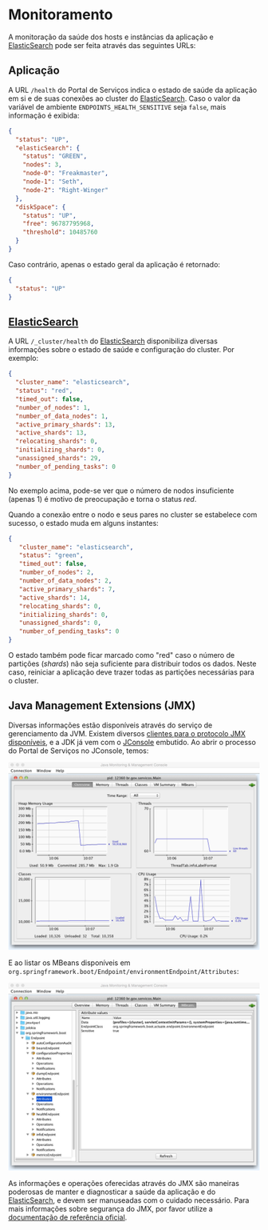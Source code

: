 # Monitoramento

A monitoração da saúde dos hosts e instâncias da aplicação e [ElasticSearch] pode ser feita através das seguintes URLs:

## Aplicação

A URL `/health` do Portal de Serviços indica o estado de saúde da aplicação em si e de suas conexões ao cluster do [ElasticSearch]. Caso o valor da variável de ambiente `ENDPOINTS_HEALTH_SENSITIVE` seja `false`, mais informação é exibida:

```json
{
  "status": "UP",
  "elasticSearch": {
    "status": "GREEN",
    "nodes": 3,
    "node-0": "Freakmaster",
    "node-1": "Seth",
    "node-2": "Right-Winger"
  },
  "diskSpace": {
    "status": "UP",
    "free": 96787795968,
    "threshold": 10485760
  }
}
```

Caso contrário, apenas o estado geral da aplicação é retornado:

```json
{
  "status": "UP"
}
```

## [ElasticSearch]

A URL `/_cluster/health` do [ElasticSearch] disponibiliza diversas informações sobre o estado de saúde e configuração do cluster. Por exemplo:

```json
{
  "cluster_name": "elasticsearch",
  "status": "red",
  "timed_out": false,
  "number_of_nodes": 1,
  "number_of_data_nodes": 1,
  "active_primary_shards": 13,
  "active_shards": 13,
  "relocating_shards": 0,
  "initializing_shards": 0,
  "unassigned_shards": 29,
  "number_of_pending_tasks": 0
}
```

No exemplo acima, pode-se ver que o número de nodos insuficiente (apenas 1) é motivo de preocupação e torna o status *red*.

Quando a conexão entre o nodo e seus pares no cluster se estabelece com sucesso, o estado muda em alguns instantes:

```json
{
   "cluster_name": "elasticsearch",
   "status": "green",
   "timed_out": false,
   "number_of_nodes": 2,
   "number_of_data_nodes": 2,
   "active_primary_shards": 7,
   "active_shards": 14,
   "relocating_shards": 0,
   "initializing_shards": 0,
   "unassigned_shards": 0,
   "number_of_pending_tasks": 0
}
```

O estado também pode ficar marcado como "red" caso o número de partições (_shards_) não seja suficiente para distribuir todos os dados. Neste caso, reiniciar a aplicação deve trazer todas as partições necessárias para o cluster.

## Java Management Extensions (JMX)

Diversas informações estão disponíveis através do serviço de gerenciamento da JVM. Existem diversos [clientes para o protocolo JMX disponíveis](http://java-source.net/open-source/jmx), e a JDK já vem com o [JConsole](http://docs.oracle.com/javase/7/docs/technotes/guides/management/jconsole.html) embutido. Ao abrir o processo do Portal de Serviços no JConsole, temos:

![JConsole: Overview](/desenvolvimento/jconsole-overview.png)

E ao listar os MBeans disponíveis em `org.springframework.boot/Endpoint/environmentEndpoint/Attributes`:

![JConsole: Environments](/desenvolvimento/jconsole-environment.png)

As informações e operações oferecidas através do JMX são maneiras poderosas de manter e diagnosticar a saúde da aplicação e do [ElasticSearch], e devem ser manuseadas com o cuidado necessário. Para mais informações sobre segurança do JMX, por favor utilize a [documentação de referência oficial](http://docs.oracle.com/javase/8/docs/technotes/guides/management/agent.html).

[ElasticSearch]:/desenvolvimento/elasticsearch.md